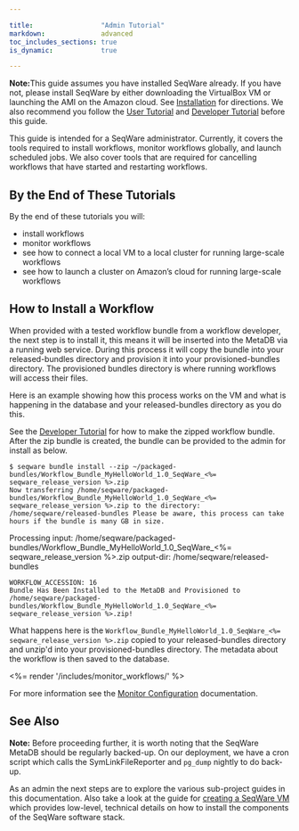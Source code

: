 ```yaml
---

title:                 "Admin Tutorial"
markdown:              advanced
toc_includes_sections: true
is_dynamic:            true

---
```


<p class="warning"><strong>Note:</strong>This guide assumes you have installed
SeqWare already. If you have not, please install SeqWare by either downloading
the VirtualBox VM or launching the AMI on the Amazon cloud.  See <a
href="/docs/2-installation/">Installation</a> for directions. We also recommend
you follow the <a href="/docs/3-getting-started/user-tutorial/">User Tutorial</a> and
<a href="/docs/3-getting-started/developer-tutorial/">Developer Tutorial</a> before this
guide.</p>

This guide is intended for a SeqWare administrator. Currently, it covers the
tools required to install workflows, monitor workflows globally, and launch
scheduled jobs. We also cover tools that are required for cancelling workflows
that have started and restarting workflows.

<!--In the near future, this guide will also include information on how to setup
SeqWare at your site or on the cloud.  It focuses on what you need to do to get
“real” work done e.g. to run workflows you create on datasets that require
multiple nodes to analyze the data in a reasonable amount of time.  There are
basically two approaches for this, connect the VirtualBox VM to a cluster at
your local site or to launch a full SeqWare cluster on EC2 using Starcluster.
Either of these approaches will leave you with a system that can process large
amounts of data. This guide assumes you are an IT admin at your site or are
working with an admin since some of the steps will require “root” privileges.
-->

## By the End of These Tutorials

By the end of these tutorials you will:

* install workflows
* monitor workflows
* see how to connect a local VM to a local cluster for running large-scale workflows
* see how to launch a cluster on Amazon’s cloud for running large-scale workflows

## How to Install a Workflow

<!-- make this install from a zip for the admin guide --> 
When provided with a tested workflow bundle from a workflow developer, the next step
is to install it, this means it will be inserted into the MetaDB via a running
web service.  During this process it will copy the bundle into your
released-bundles directory and provision it into your provisioned-bundles
directory. The provisioned bundles directory is where running workflows will
access their files.

Here is an example showing how this process works on the VM and what is
happening in the database and your released-bundles directory as you do this.

See the [Developer Tutorial](/docs/3-getting-started/developer-tutorial/) for
how to make the zipped workflow bundle. After the zip bundle is created, the
bundle can be provided to the admin for install as below.

	$ seqware bundle install --zip ~/packaged-bundles/Workflow_Bundle_MyHelloWorld_1.0_SeqWare_<%= seqware_release_version %>.zip 
	Now transferring /home/seqware/packaged-bundles/Workflow_Bundle_MyHelloWorld_1.0_SeqWare_<%= seqware_release_version %>.zip to the directory: /home/seqware/released-bundles Please be aware, this process can take hours if the bundle is many GB in size.
Processing input: /home/seqware/packaged-bundles/Workflow_Bundle_MyHelloWorld_1.0_SeqWare_<%= seqware_release_version %>.zip
      output-dir: /home/seqware/released-bundles
	
	WORKFLOW_ACCESSION: 16
	Bundle Has Been Installed to the MetaDB and Provisioned to /home/seqware/packaged-bundles/Workflow_Bundle_MyHelloWorld_1.0_SeqWare_<%= seqware_release_version %>.zip!


What happens here is the <code>Workflow_Bundle_MyHelloWorld_1.0_SeqWare_<%= seqware_release_version %>.zip</code> copied to your released-bundles directory and unzip'd into your provisioned-bundles directory. The metadata about the workflow is then saved to the database.

<%= render '/includes/monitor_workflows/' %>

For more information see the [Monitor Configuration](/docs/6-pipeline/monitor_configuration/) documentation.

## See Also

<p class="warning"><strong>Note:</strong>
Before proceeding further, it is worth noting that the SeqWare MetaDB should be regularly backed-up. 
On our deployment, we have a cron script which calls the SymLinkFileReporter and <code>pg_dump</code> nightly to do back-up. 
</p>


As an admin the next steps are to explore the various sub-project guides in
this documentation.  Also take a look at the guide for [creating a SeqWare
VM](/docs/2a-installation-from-scratch/) which provides low-level, technical
details on how to install the components of the SeqWare software stack. 


<!--
## Coming Soon

We are also preparing guides which will walk administrators through

* Hooking up to an SGE cluster (Pegasus)
* Hooking up to an Oozie cluster
* Hooking up to an LSF cluster
-->

